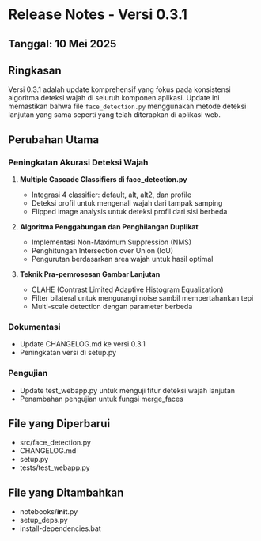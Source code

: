 # Release Notes - Versi 0.3.1

## Tanggal: 10 Mei 2025

## Ringkasan
Versi 0.3.1 adalah update komprehensif yang fokus pada konsistensi algoritma deteksi wajah di seluruh komponen aplikasi. Update ini memastikan bahwa file `face_detection.py` menggunakan metode deteksi lanjutan yang sama seperti yang telah diterapkan di aplikasi web.

## Perubahan Utama

### Peningkatan Akurasi Deteksi Wajah
1. **Multiple Cascade Classifiers di face_detection.py**
   - Integrasi 4 classifier: default, alt, alt2, dan profile
   - Deteksi profil untuk mengenali wajah dari tampak samping
   - Flipped image analysis untuk deteksi profil dari sisi berbeda

2. **Algoritma Penggabungan dan Penghilangan Duplikat**
   - Implementasi Non-Maximum Suppression (NMS)
   - Penghitungan Intersection over Union (IoU)
   - Pengurutan berdasarkan area wajah untuk hasil optimal

3. **Teknik Pra-pemrosesan Gambar Lanjutan**
   - CLAHE (Contrast Limited Adaptive Histogram Equalization)
   - Filter bilateral untuk mengurangi noise sambil mempertahankan tepi
   - Multi-scale detection dengan parameter berbeda

### Dokumentasi
- Update CHANGELOG.md ke versi 0.3.1
- Peningkatan versi di setup.py

### Pengujian
- Update test_webapp.py untuk menguji fitur deteksi wajah lanjutan
- Penambahan pengujian untuk fungsi merge_faces

## File yang Diperbarui
- src/face_detection.py
- CHANGELOG.md
- setup.py
- tests/test_webapp.py

## File yang Ditambahkan
- notebooks/__init__.py
- setup_deps.py
- install-dependencies.bat
